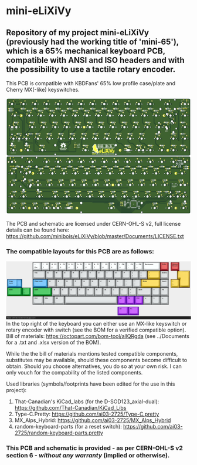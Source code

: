 # mini-eLiXiVy
## Repository of my project mini-eLiXiVy (previously had the working title of 'mini-65'), which is a 65% mechanical keyboard PCB, compatible with ANSI and ISO headers and with the possibility to use a tactile rotary encoder.
 This PCB is compatible with KBDFans' 65% low profile case/plate and Cherry MX(-like) keyswitches.

![mini-eLiXiVy-PCB-Render](/Documents/Images/PCBPicture.png)

 The PCB and schematic are licensed under CERN-OHL-S v2, full license details can be found here: https://github.com/minibois/eLiXiVy/blob/master/Documents/LICENSE.txt

### The compatible layouts for this PCB are as follows:
![mini-eLiXiVy-Layouts-Supported](/Documents/Layouts/layouts.png)
 In the top right of the keyboard you can either use an MX-like keyswitch or rotary encoder with switch (see the BOM for a verified compatible option).
 Bill of materials: https://octopart.com/bom-tool/allQRgda (see ../Documents for a .txt and .xlsx version of the BOM).

 While the the bill of materials mentions tested compatible components, substitutes may be available, should these components become difficult to obtain. Should you choose alternatives, you do so at your own risk. I can only vouch for the compability of the listed components.

 Used libraries (symbols/footprints have been edited for the use in this project):
 1. That-Canadian's KiCad_labs (for the D-SOD123_axial-dual): https://github.com/That-Canadian/KiCad_Libs
 1. Type-C.Pretty: https://github.com/ai03-2725/Type-C.pretty
 1. MX_Alps_Hybrid: https://github.com/ai03-2725/MX_Alps_Hybrid
 1. random-keyboard-parts (for a reset switch): https://github.com/ai03-2725/random-keyboard-parts.pretty

### This PCB and schematic is provided - as per CERN-OHL-S v2 section 6 - _without any warranty_ (implied or otherwise).